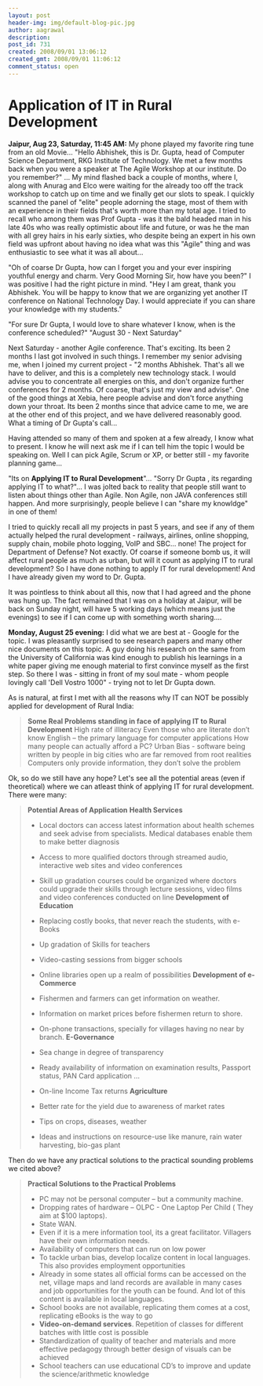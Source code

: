 ```yaml
---
layout: post
header-img: img/default-blog-pic.jpg
author: aagrawal
description: 
post_id: 731
created: 2008/09/01 13:06:12
created_gmt: 2008/09/01 11:06:12
comment_status: open
---
```


# Application of IT in Rural Development

**Jaipur, Aug 23, Saturday, 11:45 AM:** My phone played my favorite ring tune from an old Movie... "Hello Abhishek, this is Dr. Gupta, head of Computer Science Department, RKG Institute of Technology. We met a few months back when you were a speaker at The Agile Workshop at our institute. Do you remember?" ... My mind flashed back a couple of months, where I, along with Anurag and Elco were waiting for the already too off the track workshop to catch up on time and we finally get our slots to speak. I quickly scanned the panel of "elite" people adorning the stage, most of them with an experience in their fields that's worth more than my total age. I tried to recall who among them was Prof Gupta - was it the bald headed man in his late 40s who was really optimistic about life and future, or was he the man with all grey hairs in his early sixties, who despite being an expert in his own field was upfront about having no idea what was this "Agile" thing and was enthusiastic to see what it was all about...

"Oh of coarse Dr Gupta, how can I forget you and your ever inspiring youthful energy and charm. Very Good Morning Sir, how have you been?" I was positive I had the right picture in mind. "Hey I am great, thank you Abhishek. You will be happy to know that we are organizing yet another IT conference on National Technology Day. I would appreciate if you can share your knowledge with my students."

"For sure Dr Gupta, I would love to share whatever I know, when is the conference scheduled?" "August 30 - Next Saturday"

Next Saturday - another Agile conference. That's exciting. Its been 2 months I last got involved in such things. I remember my senior advising me, when I joined my current project - "2 months Abhishek. That's all we have to deliver, and this is a completely new technology stack. I would advise you to concentrate all energies on this, and don't organize further conferences for 2 months. Of coarse, that's just my view and advise". One of the good things at Xebia, here people advise and don't force anything down your throat. Its been 2 months since that advice came to me, we are at the other end of this project, and we have delivered reasonably good. What a timing of Dr Gupta's call...

Having attended so many of them and spoken at a few already, I know what to present. I know he will next ask me if I can tell him the topic I would be speaking on. Well I can pick Agile, Scrum or XP, or better still - my favorite planning game...

"Its on **Applying IT to Rural Development**"... "Sorry Dr Gupta , its regarding applying IT to what?"... I was jolted back to reality that people still want to listen about things other than Agile. Non Agile, non JAVA conferences still happen. And more surprisingly, people believe I can "share my knowldge" in one of them!

I tried to quickly recall all my projects in past 5 years, and see if any of them actually helped the rural development - railways, airlines, online shopping, supply chain, mobile photo logging, VoIP and SBC... none! The project for Department of Defense? Not exactly. Of coarse if someone bomb us, it will affect rural people as much as urban, but will it count as applying IT to rural development? So I have done nothing to apply IT for rural development! And I have already given my word to Dr. Gupta.

It was pointless to think about all this, now that I had agreed and the phone was hung up. The fact remained that I was on a holiday at Jaipur, will be back on Sunday night, will have 5 working days (which means just the evenings) to see if I can come up with something worth sharing....

**Monday, August 25 evening:** I did what we are best at - Google for the topic. I was pleasantly surprised to see research papers and many other nice documents on this topic. A guy doing his research on the same from the University of California was kind enough to publish his learnings in a white paper giving me enough material to first convince myself as the first step. So there I was - sitting in front of my soul mate - whom people lovingly call 'Dell Vostro 1000" - trying not to let Dr Gupta down.

As is natural, at first I met with all the reasons why IT can NOT be possibly applied for development of Rural India:

> **Some Real Problems standing in face of applying IT to Rural Development** High rate of illiteracy Even those who are literate don’t know English – the primary language for computer applications How many people can actually afford a PC? Urban Bias - software being written by people in big cities who are far removed from root realities Computers only provide information, they don’t solve the problem

  
Ok, so do we still have any hope? Let's see all the potential areas (even if theoretical) where we can atleast think of applying IT for rural development. There were many:

> **Potential Areas of Application** **Health Services**
> 
>   * Local doctors can access latest information about health schemes and seek advise from specialists. Medical databases enable them to make better diagnosis
>   * Access to more qualified doctors through streamed audio, interactive web sites and video conferences 
>   * Skill up gradation courses could be organized where doctors could upgrade their skills through lecture sessions, video films and video conferences conducted on line
> **Development of Education**
> 
>   * Replacing costly books, that never reach the students, with e-Books
>   * Up gradation of Skills for teachers
>   * Video-casting sessions from bigger schools
>   * Online libraries open up a realm of possibilities
> **Development of e-Commerce**
> 
>   * Fishermen and farmers can get information on weather.
>   * Information on market prices before fishermen return to shore.
>   * On-phone transactions, specially for villages having no near by branch.
> **E-Governance**
> 
>   * Sea change in degree of transparency
>   * Ready availability of information on examination results, Passport status, PAN Card application …
>   * On-line Income Tax returns
> **Agriculture**
> 
>   * Better rate for the yield due to awareness of market rates
>   * Tips on crops, diseases, weather
>   * Ideas and instructions on resource-use like manure, rain water harvesting, bio-gas plant

  
Then do we have any practical solutions to the practical sounding problems we cited above?

> **Practical Solutions to the Practical Problems**
> 
>   * PC may not be personal computer – but a community machine.
>   * Dropping rates of hardware – OLPC - One Laptop Per Child ( They aim at $100 laptops).
>   * State WAN.
>   * Even if it is a mere information tool, its a great facilitator. Villagers have their own information needs.
>   * Availability of computers that can run on low power
>   * To tackle urban bias, develop localize content in local languages. This also provides employment opportunities
>   * Already in some states all official forms can be accessed on the net, village maps and land records are available in many cases and job opportunities for the youth can be found. And lot of this content is available in local languages.
>   * School books are not available, replicating them comes at a cost, replicating eBooks is the way to go
>   * **Video-on-demand services**. Repetition of classes for different batches with little cost is possible
>   * Standardization of quality of teacher and materials and more effective pedagogy through better design of visuals can be achieved
>   * School teachers can use educational CD’s to improve and update the science/arithmetic knowledge